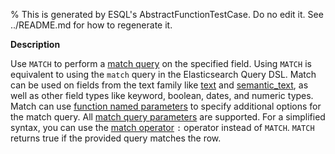 % This is generated by ESQL's AbstractFunctionTestCase. Do no edit it. See ../README.md for how to regenerate it.

**Description**

Use `MATCH` to perform a [match query](/reference/query-languages/query-dsl-match-query.md) on the specified field. Using `MATCH` is equivalent to using the `match` query in the Elasticsearch Query DSL.  Match can be used on fields from the text family like [text](/reference/mapping-reference/text.md) and [semantic_text](/reference/mapping-reference/semantic_text.md#semantic-text), as well as other field types like keyword, boolean, dates, and numeric types.  Match can use [function named parameters](/reference/query-languages/esql/esql-syntax.md#esql-function-named-params) to specify additional options for the match query. All [match query parameters](/reference/query-languages/query-dsl-match-query.md#match-field-params) are supported.  For a simplified syntax, you can use the [match operator](/reference/query-languages/esql/esql-functions-operators.md#esql-search-operators) `:` operator instead of `MATCH`.  `MATCH` returns true if the provided query matches the row.

